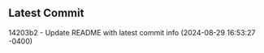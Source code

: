 
## Latest Commit
14203b2 - Update README with latest commit info (2024-08-29 16:53:27 -0400) <Yunxi-Zhou>
